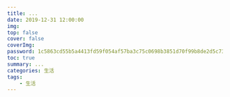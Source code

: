 ```yaml
---
title: ...
date: 2019-12-31 12:00:00
img: 
top: false
cover: false
coverImg: 
password: 1c5863cd55b5a4413fd59f054af57ba3c75c0698b3851d70f99b8de2d5c7338f
toc: true
summary: ...
categories: 生活
tags: 
	- 生活
---
```

